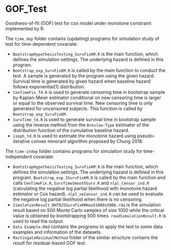 # GOF_Test
Goodness-of-fit (GOF) test for cox model under monotone constraint implemented by R.

The `time_dep` folder contains (updating) programs for simulation study of test for time-dependent covariate:
- `BootstrapHypothesisTesting_SurvFixKM.R` is the main function, which defines the simulation settings. The underlying hazard is defined in this program.
- `Bootstrap_exp_SurvFixKM.R` is called by the main function to conduct the test. A sample is generated by the program using the given hazard. Survival time is generated by given hazard when baseline hazard follows exponential(1) distribution.
- `CenTimeFix_Td.R` is used to generate censoring time in bootstrap sample by Kaplan-Meier estimator conditional on new censoring time is larger or equal to the observed survival time. New censoring time is only generated for uncensored subjects. This function is called by `Bootstrap_exp_SurvFixKM`.
- `SurvTime_td.R` is used to generate survival time in bootstrap sample using the inverse method from the `Breslow-Type` estimator of the distribution function of the cumulative baseline hazard.
- `isoph_td.R` is used to estimate the monotone hazard using pseudo-iterative convex minorant algorithm proposed by Chung 2018.

The `time-indep` folder contains programs for simulation study for time-independent covariate:
- `BootstrapHypothesisTesting_SurvFixKM.R` is the main function, which defines the simulation settings. The underlying hazard is defined in this program. `Bootstrap_exp_SSurvFixKM.R` is called by the main function and calls `CenTimeFix.R`, `SurvTimeSmoothSurv.R` and `nlpl_Censor_ind.R` (calculating the negative log partial likelihood with monotone hazard estimator or Cox hazard). `nlpl_noCensor_ind.R` can be used to evaluate the negative log partial likelihood when there is no censoring.
-   `SimulationResult_BHT02SSurvFixKMmaxX1000s500b.rda` is the simulation result based on 500 Monte Carlo samples of size 1000 while the critical value is obtained by bootstrapping 500 times. `readSimulationResult.R` is used to read the output.
-   `Data Example.Rmd` contains the programs to apply the test to some data examples and information of the datasets.
-   `MartingaleResidualMethod` folder of the similar structure contains the result for residual-based GOF test. 

